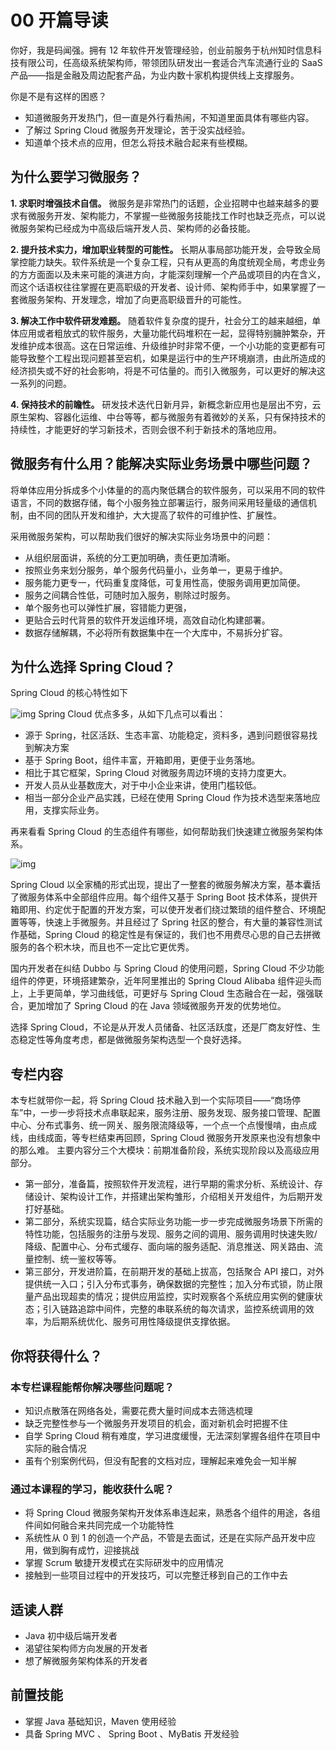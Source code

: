 # 00 开篇导读

你好，我是码闻强。拥有 12 年软件开发管理经验，创业前服务于杭州知时信息科技有限公司，任高级系统架构师，带领团队研发出一套适合汽车流通行业的 SaaS 产品——指是金融及周边配套产品，为业内数十家机构提供线上支撑服务。

你是不是有这样的困惑？

- 知道微服务开发热门，但一直是外行看热闹，不知道里面具体有哪些内容。
- 了解过 Spring Cloud 微服务开发理论，苦于没实战经验。
- 知道单个技术点的应用，但怎么将技术融合起来有些模糊。

## 为什么要学习微服务？

**1. 求职时增强技术自信。** 微服务是非常热门的话题，企业招聘中也越来越多的要求有微服务开发、架构能力，不掌握一些微服务技能找工作时也缺乏亮点，可以说微服务架构已经成为中高级后端开发人员、架构师的必备技能。

**2. 提升技术实力，增加职业转型的可能性。** 长期从事局部功能开发，会导致全局掌控能力缺失。软件系统是一个复杂工程，只有从更高的角度统观全局，考虑业务的方方面面以及未来可能的演进方向，才能深刻理解一个产品或项目的内在含义，而这个话语权往往掌握在更高职级的开发者、设计师、架构师手中，如果掌握了一套微服务架构、开发理念，增加了向更高职级晋升的可能性。

**3. 解决工作中软件研发难题。** 随着软件复杂度的提升，社会分工的越来越细，单体应用或者粗放式的软件服务，大量功能代码堆积在一起，显得特别臃肿繁杂，开发维护成本很高。这在日常运维、升级维护时非常不便，一个小功能的变更都有可能导致整个工程出现问题甚至宕机，如果是运行中的生产环境崩溃，由此所造成的经济损失或不好的社会影响，将是不可估量的。而引入微服务，可以更好的解决这一系列的问题。

**4. 保持技术的前瞻性。** 研发技术迭代日新月异，新概念新应用也是层出不穷，云原生架构、容器化运维、中台等等，都与微服务有着微妙的关系，只有保持技术的持续性，才能更好的学习新技术，否则会很不利于新技术的落地应用。

## 微服务有什么用？能解决实际业务场景中哪些问题？

将单体应用分拆成多个小体量的的高内聚低耦合的软件服务，可以采用不同的软件语言，不同的数据存储，每个小服务独立部署运行，服务间采用轻量级的通信机制，由不同的团队开发和维护，大大提高了软件的可维护性、扩展性。

采用微服务架构，可以帮助我们很好的解决实际业务场景中的问题：

- 从组织层面讲，系统的分工更加明确，责任更加清晰。
- 按照业务来划分服务，单个服务代码量小，业务单一，更易于维护。
- 服务能力更专一，代码重复度降低，可复用性高，使服务调用更加简便。
- 服务之间耦合性低，可随时加入服务，剔除过时服务。
- 单个服务也可以弹性扩展，容错能力更强，
- 更贴合云时代背景的软件开发运维环境，高效自动化构建部署。
- 数据存储解耦，不必将所有数据集中在一个大库中，不易拆分扩容。

## 为什么选择 Spring Cloud？

Spring Cloud 的核心特性如下

![img](assets/2020-05-05-021545.jpg) Spring Cloud 优点多多，从如下几点可以看出：

- 源于 Spring，社区活跃、生态丰富、功能稳定，资料多，遇到问题很容易找到解决方案
- 基于 Spring Boot，组件丰富，开箱即用，更便于业务落地。
- 相比于其它框架，Spring Cloud 对微服务周边环境的支持力度更大。
- 开发人员从业基数庞大，对于中小企业来讲，使用门槛较低。
- 相当一部分企业产品实践，已经在使用 Spring Cloud 作为技术选型来落地应用，支撑实际业务。

再来看看 Spring Cloud 的生态组件有哪些，如何帮助我们快速建立微服务架构体系。

![img](assets/2020-05-05-021547.jpg)

Spring Cloud 以全家桶的形式出现，提出了一整套的微服务解决方案，基本囊括了微服务体系中全部组件应用。每个组件又基于 Spring Boot 技术体系，提供开箱即用、约定优于配置的开发方案，可以使开发者们绕过繁琐的组件整合、环境配置等等，快速上手微服务。并且经过了 Spring 社区的整合，有大量的兼容性测试作基础，Spring Cloud 的稳定性是有保证的，我们也不用费尽心思的自己去拼微服务的各个积木块，而且也不一定比它更优秀。

国内开发者在纠结 Dubbo 与 Spring Cloud 的使用问题，Spring Cloud 不少功能组件的停更，环境搭建繁杂，近年阿里推出的 Spring Cloud Alibaba 组件迎头而上，上手更简单，学习曲线低，可更好与 Spring Cloud 生态融合在一起，强强联合，更加增加了 Spring Cloud 的在 Java 领域微服务开发的优势地位。

选择 Spring Cloud，不论是从开发人员储备、社区活跃度，还是厂商友好性、生态稳定性等角度考虑，都是做微服务架构选型一个良好选择。

## 专栏内容

本专栏就带你一起，将 Spring Cloud 技术融入到一个实际项目——“商场停车”中，一步一步将技术点串联起来，服务注册、服务发现、服务接口管理、配置中心、分布式事务、统一网关、服务限流降级等，一个点一个点慢慢啃，由点成线，由线成面，等专栏结束再回顾，Spring Cloud 微服务开发原来也没有想象中的那么难。 主要内容分三个大模块：前期准备阶段，系统实现阶段以及高级应用部分。

- 第一部分，准备篇，按照软件开发流程，进行早期的需求分析、系统设计、存储设计、架构设计工作，并搭建出架构雏形，介绍相关开发组件，为后期开发打好基础。
- 第二部分，系统实现篇，结合实际业务功能一步一步完成微服务场景下所需的特性功能，包括服务的注册与发现、服务之间的调用、服务调用时快速失败/降级、配置中心、分布式缓存、面向端的服务适配、消息推送、网关路由、流量控制、统一鉴权等等。
- 第三部分，开发进阶篇，在前期开发的基础上拔高，包括聚合 API 接口，对外提供统一入口；引入分布式事务，确保数据的完整性；加入分布式锁，防止限量产品出现超卖的情况；提供应用监控，实时观察各个系统应用实例的健康状态；引入链路追踪中间件，完整的串联系统的每次请求，监控系统调用的效率，为后期系统优化、服务可用性降级提供支撑依据。

## 你将获得什么？

### 本专栏课程能帮你解决哪些问题呢？

- 知识点散落在网络各处，需要花费大量时间成本去筛选梳理
- 缺乏完整性参与一个微服务开发项目的机会，面对新机会时把握不住
- 自学 Spring Cloud 稍有难度，学习进度缓慢，无法深刻掌握各组件在项目中实际的融合情况
- 虽有个别案例代码，但没有配套的文档对应，理解起来难免会一知半解

### 通过本课程的学习，能收获什么呢？

- 将 Spring Cloud 微服务架构开发体系串连起来，熟悉各个组件的用途，各组件间如何融合来共同完成一个功能特性
- 系统性从 0 到 1 的创造一个产品，不管是去面试，还是在实际产品开发中应用，做到胸有成竹，迎接挑战
- 掌握 Scrum 敏捷开发模式在实际研发中的应用情况
- 接触到一些项目过程中的开发技巧，可以完整迁移到自己的工作中去

## 适读人群

- Java 初中级后端开发者
- 渴望往架构师方向发展的开发者
- 想了解微服务架构体系的开发者

## 前置技能

- 掌握 Java 基础知识，Maven 使用经验
- 具备 Spring MVC 、 Spring Boot 、MyBatis 开发经验
